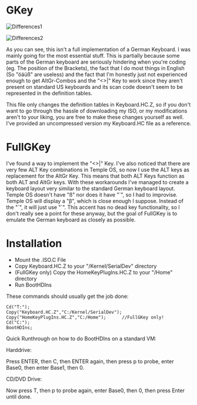 # GKey
![Differences1](https://github.com/Rion96/GKey/blob/master/TOSKeyDev2.png)

![Differences2](https://github.com/Rion96/GKey/blob/Full-German-Keyboard/TOSKeyDevFull.png)

As you can see, this isn't a full implementation of a German Keyboard. I was mainly going for the most essential stuff. This is partially because some parts of the German keyboard are seriously hindering when you're coding (eg. The position of the Brackets), the fact that I do most things in English (So "öäüß" are useless) and the fact that I'm honestly just not experienced enough to get AltGr-Combos and the "<>|" Key to work since they aren't present on standard US keyboards and its scan code doesn't seem to be represented in the definition tables.

This file only changes the definition tables in Keyboard.HC.Z, so if you don't want to go through the hassle of downloading my ISO, or my modifications aren't to your liking, you are free to make these changes yourself as well. I've provided an uncompressed version my Keyboard.HC file as a reference.

# FullGKey

I've found a way to implement the "<>|" Key.
I've also noticed that there are very few ALT Key combinations in Temple OS, so now I use the ALT keys as replacement for the
AltGr Key. This means that both ALT Keys function as both ALT and AltGr keys.
With these workarounds I've managed to create a keyboard layout very similar to the standard German keyboard layout.
Temple OS doesn't have "ß" nor does it have "´", so I had to improvise. Temple OS will display a "β", which is close enough I suppose. Instead of the "´", it will just use "\`". This accent has no dead key functionality, so I don't really see a point for these anyway, but the goal of FullGKey is to emulate the German keyboard as closely as possible.

# Installation
- Mount the .ISO.C File
- Copy Keyboard.HC.Z to your "/Kernel/SerialDev" directory
- (FullGKey only) Copy the HomeKeyPlugIns.HC.Z to your "/Home" directory
- Run BootHDIns

These commands should usually get the job done:

    Cd("T:");
    Copy("Keyboard.HC.Z","C:/Kernel/SerialDev");
    Copy("HomeKeyPlugIns.HC.Z","C:/Home");      //FullGKey only!
    Cd("C:");
    BootHDIns;

Quick Runthrough on how to do BootHDIns on a standard VM:

Harddrive:

Press ENTER, then C, then ENTER again, then press p to probe, enter Base0, then enter Base1, then 0.

CD/DVD Drive:

Now press T, then p to probe again, enter Base0, then 0, then press Enter until done.
